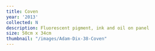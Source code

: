 ```yaml
---
title: Coven
year: '2013'
collected: N
description: Fluorescent pigment, ink and oil on panel
size: 50cm x 34cm
thumbnail: "/images/Adam-Dix-38-Coven"
---
```

